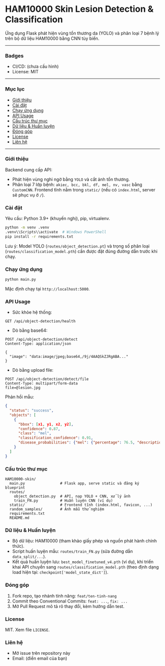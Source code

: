 # HAM10000 Skin Lesion Detection & Classification

Ứng dụng Flask phát hiện vùng tổn thương da (YOLO) và phân loại 7 bệnh lý trên bộ dữ liệu HAM10000 bằng CNN tùy biến.

---

### Badges
- CI/CD: (chưa cấu hình)
- License: MIT

---

### Mục lục
- [Giới thiệu](#giới-thiệu)
- [Cài đặt](#cài-đặt)
- [Chạy ứng dụng](#chạy-ứng-dụng)
- [API Usage](#api-usage)
- [Cấu trúc thư mục](#cấu-trúc-thư-mục)
- [Dữ liệu & Huấn luyện](#dữ-liệu--huấn-luyện)
- [Đóng góp](#đóng-góp)
- [License](#license)
- [Liên hệ](#liên-hệ)

---

### Giới thiệu
Backend cung cấp API:
- Phát hiện vùng nghi ngờ bằng `YOLO` và cắt ảnh tổn thương.
- Phân loại 7 lớp bệnh: `akiec, bcc, bkl, df, mel, nv, vasc` bằng `CustomCNN`.
Frontend tĩnh nằm trong `static/` (nếu có `index.html`, server sẽ phục vụ ở `/`).

### Cài đặt
Yêu cầu: Python 3.9+ (khuyến nghị), pip, virtualenv.

```bash
python -m venv .venv
.venv\\Scripts\\activate  # Windows PowerShell
pip install -r requirements.txt
```

Lưu ý: Model YOLO (`routes/object_detection.pt`) và trọng số phân loại (`routes/classification_model.pth`) cần được đặt đúng đường dẫn trước khi chạy.

### Chạy ứng dụng
```bash
python main.py
```
Mặc định chạy tại `http://localhost:5000`.

### API Usage
- Sức khỏe hệ thống:
```http
GET /api/object-detection/health
```

- Dò bằng base64:
```http
POST /api/object-detection/detect
Content-Type: application/json

{
  "image": "data:image/jpeg;base64,/9j/4AAQSkZJRgABA..."
}
```

- Dò bằng upload file:
```http
POST /api/object-detection/detect/file
Content-Type: multipart/form-data
file=@lesion.jpg
```

Phản hồi mẫu:
```json
{
  "status": "success",
  "objects": [
    {
      "bbox": [x1, y1, x2, y2],
      "confidence": 0.87,
      "class": "mel",
      "classification_confidence": 0.91,
      "disease_probabilities": {"mel": {"percentage": 76.5, "description": "Melanoma ..."}, "nv": {"percentage": 12.3, "description": "..."}}
    }
  ]
}
```

### Cấu trúc thư mục
```
HAM10000-skin/
  main.py                # Flask app, serve static và đăng ký blueprint
  routes/
    object_detection.py  # API, nạp YOLO + CNN, xử lý ảnh
    train_FN.py          # Huấn luyện CNN (ví dụ)
  static/                # Frontend tĩnh (index.html, favicon, ...)
  random_samples/        # Ảnh mẫu thử nghiệm
  requirements.txt
  README.md
```

### Dữ liệu & Huấn luyện
- Bộ dữ liệu: HAM10000 (tham khảo giấy phép và nguồn phát hành chính thức).
- Script huấn luyện mẫu: `routes/train_FN.py` (sửa đường dẫn `data_split/...`).
- Kết quả huấn luyện lưu: `best_model_finetuned_v4.pth` (ví dụ), khi triển khai API chuyển sang `routes/classification_model.pth` (theo định dạng load hiện tại: `checkpoint['model_state_dict']`).

### Đóng góp
1. Fork repo, tạo nhánh tính năng: `feat/ten-tinh-nang`
2. Commit theo Conventional Commits: `feat: ...`, `fix: ...`
3. Mở Pull Request mô tả rõ thay đổi, kèm hướng dẫn test.

### License
MIT. Xem file `LICENSE`.

### Liên hệ
- Mở issue trên repository này
- Email: (điền email của bạn)
